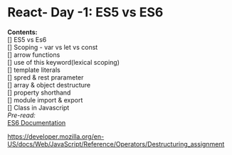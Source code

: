 # React- Day -1: ES5 vs ES6

**Contents:**  
[] ES5 vs Es6  
[] Scoping - var vs let vs const  
[] arrow functions  
[] use of this keyword(lexical scoping)  
[] template literals  
[] spred & rest prarameter  
[] array & object destructure  
[] property shorthand  
[] module import & export  
[] Class in Javascript  
_Pre-read:_  
[ES6 Documentation](http://es6-features.org/)

https://developer.mozilla.org/en-US/docs/Web/JavaScript/Reference/Operators/Destructuring_assignment
